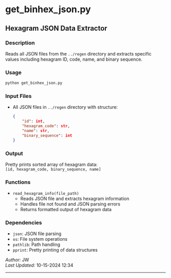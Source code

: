 # get_binhex_json.py

## Hexagram JSON Data Extractor

### Description
Reads all JSON files from the `../regen` directory and extracts specific values including hexagram ID, code, name, and binary sequence.

### Usage
```bash
python get_binhex_json.py
```

### Input Files
- All JSON files in `../regen` directory with structure:
  ```json
  {
      "id": int,
      "hexagram_code": str,
      "name": str,
      "binary_sequence": int
  }
  ```

### Output
Pretty prints sorted array of hexagram data:  
`[id, hexagram_code, binary_sequence, name]`

### Functions
- `read_hexagram_info(file_path)`
  - Reads JSON file and extracts hexagram information
  - Handles file not found and JSON parsing errors
  - Returns formatted output of hexagram data

### Dependencies
- `json`: JSON file parsing
- `os`: File system operations
- `pathlib`: Path handling
- `pprint`: Pretty printing of data structures

*Author:* JW  
*Last Updated:* 10-15-2024 12:34

---

